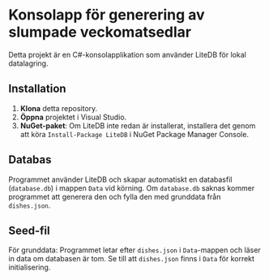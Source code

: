 ﻿#  Konsolapp för generering av slumpade veckomatsedlar

Detta projekt är en C#-konsolapplikation som använder LiteDB för lokal datalagring.

## Installation

1. **Klona** detta repository.
2. **Öppna** projektet i Visual Studio.
3. **NuGet-paket**: Om LiteDB inte redan är installerat, installera det genom att köra `Install-Package LiteDB` i NuGet Package Manager Console.

## Databas

Programmet använder LiteDB och skapar automatiskt en databasfil (`database.db`) i mappen `Data` vid körning. Om `database.db` saknas kommer programmet att generera den och fylla den med grunddata från `dishes.json`.

## Seed-fil

För grunddata: Programmet letar efter `dishes.json` i `Data`-mappen och läser in data om databasen är tom. Se till att `dishes.json` finns i `Data` för korrekt initialisering.
